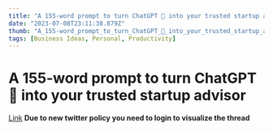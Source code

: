 ```yaml
---
title: "A 155-word prompt to turn ChatGPT 🤖 into your trusted startup advisor"
date: "2023-07-08T23:11:38.879Z"
thumb: "A_155-word_prompt_to_turn_ChatGPT_🤖_into_your_trusted_startup_advisor.png"
tags: [Business Ideas, Personal, Productivity]
---
```


# A 155-word prompt to turn ChatGPT 🤖 into your trusted startup advisor

[Link](https://twitter.com/bbourque/status/1666776930870337536)
**Due to new twitter policy you need to login to visualize the thread**
